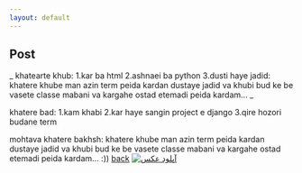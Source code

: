 ```yaml
---
layout: default
---
```


## Post

_
khatearte khub:
1.kar ba html
2.ashnaei ba python
3.dusti haye jadid:
khatere khube man azin term peida kardan dustaye jadid va khubi bud ke be vasete classe mabani va kargahe ostad etemadi peida kardam... _

khatere bad:
1.kam khabi 
2.kar haye sangin project e django
3.qire hozori budane term

mohtava khatere bakhsh:
khatere khube man azin term peida kardan dustaye jadid va khubi bud ke be vasete classe mabani va kargahe ostad etemadi peida kardam... :))
[back](./)
<a href="https://uupload.ir/view/img_20220107_030429_b9ne.jpg" target="_blank"><img src="https://s4.uupload.ir/files/img_20220107_030429_b9ne_thumb.jpg" border="0" alt="آپلود عکس" /></a>
